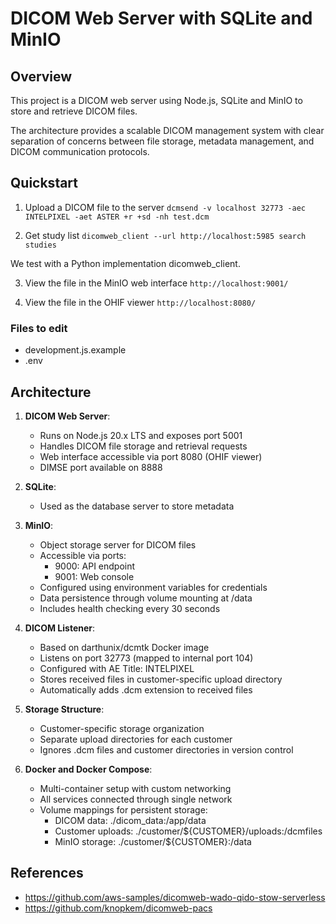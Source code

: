 # DICOM Web Server with SQLite and MinIO

## Overview

This project is a DICOM web server using Node.js, SQLite and MinIO to store and retrieve DICOM files.

The architecture provides a scalable DICOM management system with clear separation of concerns between file storage, metadata management, and DICOM communication protocols.

## Quickstart
1. Upload a DICOM file to the server
```dcmsend -v localhost 32773 -aec INTELPIXEL -aet ASTER +r +sd -nh test.dcm```

2. Get study list
```dicomweb_client --url http://localhost:5985 search studies```

We test with a Python implementation dicomweb_client.

3. View the file in the MinIO web interface
```http://localhost:9001/```

4. View the file in the OHIF viewer
```http://localhost:8080/```

### Files to edit
- development.js.example
- .env

## Architecture

1. **DICOM Web Server**: 
   - Runs on Node.js 20.x LTS and exposes port 5001
   - Handles DICOM file storage and retrieval requests
   - Web interface accessible via port 8080 (OHIF viewer)
   - DIMSE port available on 8888

2. **SQLite**:
   - Used as the database server to store metadata

3. **MinIO**:
   - Object storage server for DICOM files
   - Accessible via ports:
     - 9000: API endpoint
     - 9001: Web console
   - Configured using environment variables for credentials
   - Data persistence through volume mounting at /data
   - Includes health checking every 30 seconds

4. **DICOM Listener**:
   - Based on darthunix/dcmtk Docker image
   - Listens on port 32773 (mapped to internal port 104)
   - Configured with AE Title: INTELPIXEL
   - Stores received files in customer-specific upload directory
   - Automatically adds .dcm extension to received files

5. **Storage Structure**:
   - Customer-specific storage organization
   - Separate upload directories for each customer
   - Ignores .dcm files and customer directories in version control

6. **Docker and Docker Compose**:
   - Multi-container setup with custom networking
   - All services connected through single network
   - Volume mappings for persistent storage:
     - DICOM data: ./dicom_data:/app/data
     - Customer uploads: ./customer/${CUSTOMER}/uploads:/dcmfiles
     - MinIO storage: ./customer/${CUSTOMER}:/data

## References
- https://github.com/aws-samples/dicomweb-wado-qido-stow-serverless
- https://github.com/knopkem/dicomweb-pacs
